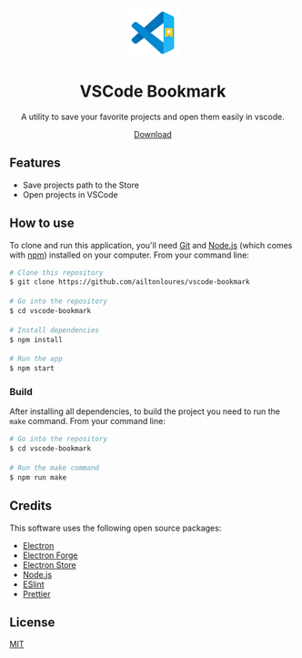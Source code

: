 <div align="center">
 <h1>
<br/>
  <img src="./assets/icons/icon.png" alt="VSCode Bookmark" width="90">
<br/>
<br/>
VSCode Bookmark
</h1>
<p >A utility to save your favorite projects and open them easily in vscode.</p>
<a href="https://github.com/ailtonloures/vscode-bookmark/releases">Download</a>
</div>

## Features

- Save projects path to the Store
- Open projects in VSCode

## How to use

To clone and run this application, you'll need [Git](https://git-scm.com) and [Node.js](https://nodejs.org/en/download/) (which comes with [npm](http://npmjs.com)) installed on your computer. From your command line:

```bash
# Clone this repository
$ git clone https://github.com/ailtonloures/vscode-bookmark

# Go into the repository
$ cd vscode-bookmark

# Install dependencies
$ npm install

# Run the app
$ npm start
```

### Build

After installing all dependencies, to build the project you need to run the `make` command. From your command line:

```bash
# Go into the repository
$ cd vscode-bookmark

# Run the make command
$ npm run make
```

## Credits

This software uses the following open source packages:

- [Electron](https://www.electronjs.org/)
- [Electron Forge](https://www.electronforge.io/)
- [Electron Store](https://github.com/sindresorhus/electron-store#readme)
- [Node.js](https://nodejs.org/)
- [ESlint](https://eslint.org/)
- [Prettier](https://prettier.io/)

## License

[MIT](LICENSE.md)
